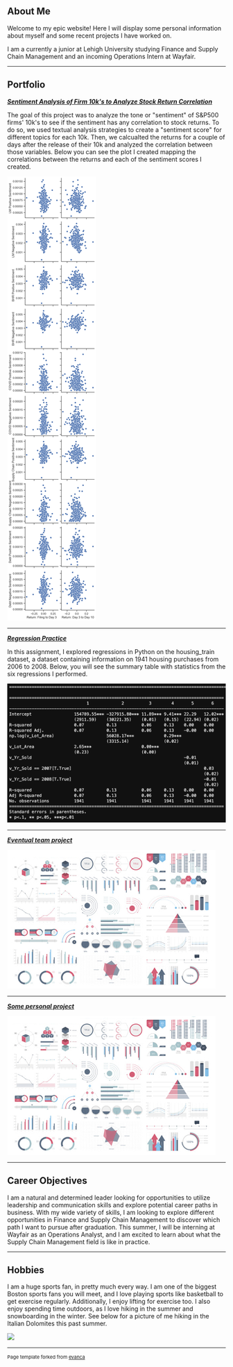 ## About Me

Welcome to my epic website! Here I will display some personal information about myself and some recent projects I have worked on.

I am a currently a junior at Lehigh University studying Finance and Supply Chain Management and an incoming Operations Intern at Wayfair.

<!-- Upload your own photo and change the path -->


---

## Portfolio

<!-- You can link to other websites, PDFs in this repo, and other pages in this repo -->

_**[Sentiment Analysis of Firm 10k's to Analyze Stock Return Correlation](report/report.md)**_

The goal of this project was to analyze the tone or "sentiment" of S&P500 firms' 10k's to see if the sentiment has any correlation to stock returns. To do so, we used textual analysis strategies to create a "sentiment score" for different topics for each 10k. Then, we calcualted the returns for a couple of days after the release of their 10k and analyzed the correlation between those variables. Below you can see the plot I created mapping the correlations between the returns and each of the sentiment scores I created.

<img src="report/output_23_1.png?raw=true"/>

---

_**[Regression Practice](regression/regression.md)**_

In this assignment, I explored regressions in Python on the housing_train dataset, a dataset containing information on 1941 housing purchases from 2006 to 2008. Below, you will see the summary table with statistics from the six regressions I performed.

<img src="regression/Screen Shot 2023-04-06 at 10.06.36 AM.png?raw=true"/>

---

_**[Eventual team project](https://donbowen.github.io/teamproject/)**_

<img src="images/dummy_thumbnail.jpg?raw=true"/>

---

_**[Some personal project](/pdf/sample_presentation.pdf)**_

<img src="images/dummy_thumbnail.jpg?raw=true"/>

---

## Career Objectives

I am a natural and determined leader looking for opportunities to utilize leadership and communication skills and explore potential career paths in business. With my wide variety of skills, I am looking to explore different opportunities in Finance and Supply Chain Management to discover which path I want to pursue after graduation. This summer, I will be interning at Wayfair as an Operations Analyst, and I am excited to learn about what the Supply Chain Management field is like in practice.

---

## Hobbies

I am a huge sports fan, in pretty much every way. I am one of the biggest Boston sports fans you will meet, and I love playing sports like basketball to get exercise regularly. Additionally, I enjoy lifting for exercise too. I also enjoy spending time outdoors, as I love hiking in the summer and snowboarding in the winter. See below for a picture of me hiking in the Italian Dolomites this past summer.

<img src="images/dIMG_1008.jpg?raw=true"/>

---
<p style="font-size:11px">Page template forked from <a href="https://github.com/evanca/quick-portfolio">evanca</a></p>
<!-- Remove above link if you don't want to attibute -->
